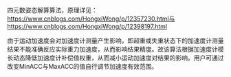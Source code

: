 四元数姿态解算算法，原理详见：https://www.cnblogs.com/HongxiWong/p/12357230.html与https://www.cnblogs.com/HongxiWong/p/12398197.html

由于运动加速度会对加速度计测量产生影响，即超重或失重状态下的加速度计测量结果不能准确反应实际重力加速度，从而影响结果精度。故该算法根据加速度计模长动态降低加速度计补偿值权重，从而减小运动加速度对结果的影响。用户可通过改变MinACC与MaxACC的值自行调节加速度有效范围。